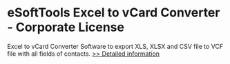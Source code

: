 # eSoftTools Excel to vCard Converter - Corporate License
Excel to vCard Converter Software to export XLS, XLSX and CSV file to VCF file with all fields of contacts.
[>> Detailed information](https://secure.shareit.com/shareit/product.html?productid=300876067&affiliateid=200057808)